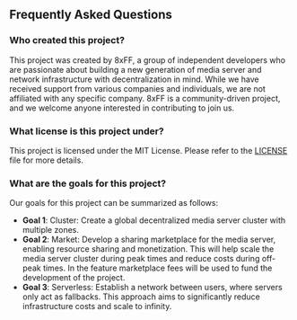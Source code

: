 ## Frequently Asked Questions

### Who created this project?

This project was created by 8xFF, a group of independent developers who are passionate about building a new generation of media server and network infrastructure with decentralization in mind. While we have received support from various companies and individuals, we are not affiliated with any specific company. 8xFF is a community-driven project, and we welcome anyone interested in contributing to join us.

### What license is this project under?

This project is licensed under the MIT License. Please refer to the [LICENSE](/LICENSE) file for more details.

### What are the goals for this project?

Our goals for this project can be summarized as follows:

- **Goal 1**: Cluster: Create a global decentralized media server cluster with multiple zones.
- **Goal 2**: Market: Develop a sharing marketplace for the media server, enabling resource sharing and monetization. This will help scale the media server cluster during peak times and reduce costs during off-peak times. In the feature marketplace fees will be used to fund the development of the project.
- **Goal 3**: Serverless: Establish a network between users, where servers only act as fallbacks. This approach aims to significantly reduce infrastructure costs and scale to infinity.
